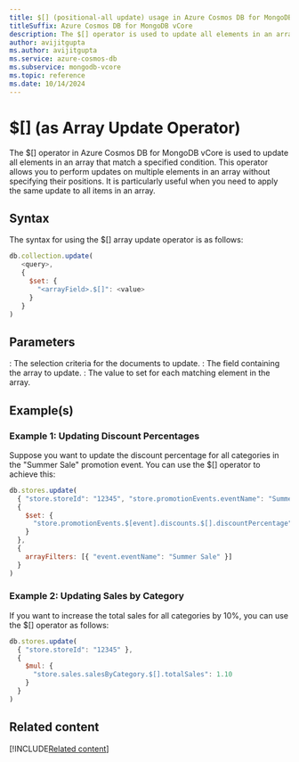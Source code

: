 ```yaml
---
title: $[] (positional-all update) usage in Azure Cosmos DB for MongoDB vCore
titleSuffix: Azure Cosmos DB for MongoDB vCore
description: The $[] operator is used to update all elements in an array that match the query condition.
author: avijitgupta
ms.author: avijitgupta
ms.service: azure-cosmos-db
ms.subservice: mongodb-vcore
ms.topic: reference
ms.date: 10/14/2024
---
```


# $[] (as Array Update Operator)
The $[] operator in Azure Cosmos DB for MongoDB vCore is used to update all elements in an array that match a specified condition. This operator allows you to perform updates on multiple elements in an array without specifying their positions. It is particularly useful when you need to apply the same update to all items in an array.

## Syntax
The syntax for using the $[] array update operator is as follows:

```javascript
db.collection.update(
   <query>,
   {
     $set: {
       "<arrayField>.$[]": <value>
     }
   }
)
```

## Parameters 
<query>: The selection criteria for the documents to update.
<arrayField>: The field containing the array to update.
<value>: The value to set for each matching element in the array.

## Example(s)
### Example 1: Updating Discount Percentages
Suppose you want to update the discount percentage for all categories in the "Summer Sale" promotion event. You can use the $[] operator to achieve this:

```javascript
db.stores.update(
  { "store.storeId": "12345", "store.promotionEvents.eventName": "Summer Sale" },
  {
    $set: {
      "store.promotionEvents.$[event].discounts.$[].discountPercentage": 5
    }
  },
  {
    arrayFilters: [{ "event.eventName": "Summer Sale" }]
  }
)
```

### Example 2: Updating Sales by Category
If you want to increase the total sales for all categories by 10%, you can use the $[] operator as follows:

```javascript
db.stores.update(
  { "store.storeId": "12345" },
  {
    $mul: {
      "store.sales.salesByCategory.$[].totalSales": 1.10
    }
  }
)
```

## Related content

[!INCLUDE[Related content](../includes/related-content.md)]
